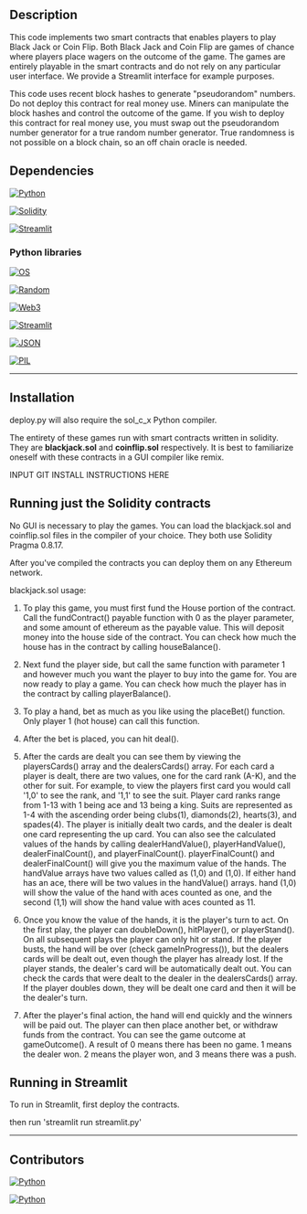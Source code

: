 ## Description

This code implements two smart contracts that enables players to play Black Jack or Coin Flip.  Both Black Jack and Coin Flip are games of chance where players place wagers on the outcome of the game.  The games are entirely playable in the smart contracts and do not rely on any particular user interface.  We provide a Streamlit interface for example purposes.

This code uses recent block hashes to generate "pseudorandom" numbers.  Do not deploy this contract for real money use.  Miners can manipulate the block hashes and control the outcome of the game.  If you wish to deploy this contract for real money use, you must swap out the pseudorandom number generator for a true random number generator.  True randomness is not possible on a block chain, so an off chain oracle is needed.  

## Dependencies

[![Python](https://img.shields.io/badge/Python-3.9.12-blue)](https://www.python.org/downloads/release/python-3912/)

[![Solidity](https://img.shields.io/badge/Solidity-0.8.9-blue)](https://docs.soliditylang.org/en/v0.8.9/)

[![Streamlit](https://img.shields.io/badge/Streamlit-0.88.0-blue)](https://docs.streamlit.io/en/stable/)

### Python libraries

[![OS](https://img.shields.io/badge/OS-Windows%2010%20Pro%20x64-blue)](https://www.microsoft.com/en-us/software-download/windows10)

[![Random](https://img.shields.io/badge/Random_Number-0.0.3-blue)](https://pypi.org/project/random-number/)

[![Web3](https://img.shields.io/badge/Web3-5.24.0-blue)](https://web3py.readthedocs.io/en/stable/)

[![Streamlit](https://img.shields.io/badge/Streamlit-0.88.0-blue)](https://docs.streamlit.io/en/stable/)

[![JSON](https://img.shields.io/badge/Json-2.0.9-blue)](https://docs.python.org/3/library/json.html)

[![PIL](https://img.shields.io/badge/PIL-1.1.6-blue)](https://pypi.org/project/PIL/)

---

## Installation

deploy.py will also require the sol_c_x Python compiler.

The entirety of these games run with smart contracts written in solidity.  They are **blackjack.sol** and **coinflip.sol** respectively.  It is best to familiarize oneself with these contracts in a GUI compiler like remix.  

INPUT GIT INSTALL INSTRUCTIONS HERE

## Running just the Solidity contracts

No GUI is necessary to play the games.  You can load the blackjack.sol and coinflip.sol files in the compiler of your choice.  They both use Solidity Pragma 0.8.17.  

After you've compiled the contracts you can deploy them on any Ethereum network.  

blackjack.sol usage:

1) To play this game, you must first fund the House portion of the contract.  Call the fundContract() payable function with 0 as the player parameter, and some amount of ethereum as the payable value.  This will deposit money into the house side of the contract.  You can check how much the house has in the contract by calling houseBalance().  

2) Next fund the player side, but call the same function with parameter 1 and however much you want the player to buy into the game for.  You are now ready to play a game.  You can check how much the player has in the contract by calling playerBalance().

3) To play a hand, bet as much as you like using the placeBet() function.  Only player 1 (hot house) can call this function.

4) After the bet is placed, you can hit deal().

5) After the cards are dealt you can see them by viewing the playersCards() array and the dealersCards() array.  For each card a player is dealt, there are two values, one for the card rank (A-K), and the other for suit.  For example, to view the players first card you would call '1,0' to see the rank, and '1,1' to see the suit.  Player card ranks range from 1-13 with 1 being ace and 13 being a king.  Suits are represented as 1-4 with the ascending order being clubs(1), diamonds(2), hearts(3), and spades(4).  The player is initially dealt two cards, and the dealer is dealt one card representing the up card.  You can also see the calculated values of the hands by calling dealerHandValue(), playerHandValue(), dealerFinalCount(), and playerFinalCount().  playerFinalCount() and dealerFinalCount() will give you the maximum value of the hands.  The handValue arrays have two values called as (1,0) and (1,0).  If either hand has an ace, there will be two values in the handValue() arrays.  hand (1,0) will show the value of the hand with aces counted as one, and the second (1,1) will show the hand value with aces counted as 11.

6) Once you know the value of the hands, it is the player's turn to act.  On the first play, the player can doubleDown(), hitPlayer(), or playerStand().  On all subsequent plays the player can only hit or stand.  If the player busts, the hand will be over (check gameInProgress()), but the dealers cards will be dealt out, even though the player has already lost.  If the player stands, the dealer's card will be automatically dealt out.  You can check the cards that were dealt to the dealer in the dealersCards() array.   If the player doubles down, they will be dealt one card and then it will be the dealer's turn.  

7) After the player's final action, the hand will end quickly and the winners will be paid out.  The player can then place another bet, or withdraw funds from the contract.  You can see the game outcome at gameOutcome().  A result of 0 means there has been no game.  1 means the dealer won.  2 means the player won, and 3 means there was a push.

## Running in Streamlit

To run in Streamlit, first deploy the contracts.

then run 'streamlit run streamlit.py'

---

## Contributors

[![Python](https://img.shields.io/badge/David_Lampach-LinkedIn-blue)](https://www.linkedin.com/in/david-lampach-1b21133a/)

[![Python](https://img.shields.io/badge/Michael_Dionne-LinkedIn-blue)](https://www.linkedin.com/in/michael-dionne-b2a1b61b/)
